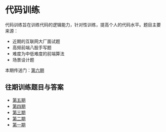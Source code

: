 # 代码训练

代码训练旨在训练代码的逻辑能力，针对性训练，提高个人的代码水平。题目主要来源：

- 近期的互联网大厂面试题
- 高频前端八股手写题
- 难度为中低难度的前端算法
- 场景设计题

本期传送门：[第六期](./handwrite-weekly/week-06/README.md)

## 往期训练题目与答案

- [第五期](./handwrite-weekly/week-05/README.md)
- [第四期](./handwrite-weekly/week-04/README.md)
- [第三期](./handwrite-weekly/week-03/README.md)
- [第二期](./handwrite-weekly/week-02/README.md)
- [第一期](./handwrite-weekly/week-01/README.md)
